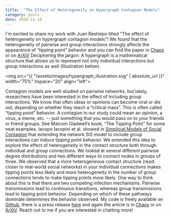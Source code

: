 ```yaml
---
title:  "The Effect of Heterogeneity on Hypergraph Contagion Models"
category: posts
date: 2020-11-19
---
```


I'm excited to share my work with Juan Restrepo titled "The effect of heterogeneity on hypergraph contagion models"! We found that the heterogeneity of pairwise and group interactions strongly affects the appearance of “tipping point” behavior and you can find the paper in [Chaos](https://doi.org/10.1063/5.0020034) or on [ArXiV](https://arxiv.org/abs/2006.15453) Deciphering the jargon: A hypergraph is a mathematical structure that allows us to represent not only individual interactions but group interactions as well (Illustration below).

<img src="{{ "/assets/images/hypergraph_illustration.svg" | absolute_url }}" width="75%" hspace="20" align="left">


Contagion models are well-studied on pairwise networks, but lately, researchers have been interested in the effect of including group interactions. We know that often ideas or opinions can become viral or die out, depending on whether they reach a “critical mass”. This is often called “tipping point” behavior. A contagion in our study could mean an opinion, a virus, a meme, etc. -- just something that you would pass on to your friends or friend groups. See Malcom Gladwell’s book, “The Tipping Point” for some neat examples. Iacopo Iacopini et al. showed in [Simplicial Models of Social Contagion](https://doi.org/10.1038/s41467-019-10431-6) that extending the network SIS model to include group interactions can induce tipping point behavior. We extended this idea to explore the effect of heterogeneity in the contact structure both through individual and group connections. We looked at several different pairwise degree distributions and two different ways to connect nodes in groups of three. We observed that a more heterogeneous contact structure (read: closer to real-world social networks) in your individual connections makes tipping points less likely and more heterogeneity in the number of group connections tends to make tipping points more likely. One way to think about this is that there are two competing infection mechanisms. Pairwise transmissions lead to continuous transitions, whereas group transmissions lead to tipping point behavior. Depending on which of these pathways dominate determines the behavior observed. My code is freely available on [Github](https://github.com/nwlandry/SimplexSIS), there is a press release [here](https://publishing.aip.org/publications/latest-content/interactions-within-larger-social-groups-can-cause-tipping-points-in-contagion-flow/) and again the article is in [Chaos](https://doi.org/10.1063/5.0020034) or on [ArXiV](https://arxiv.org/abs/2006.15453). Reach out to me if you are interested in chatting more!
